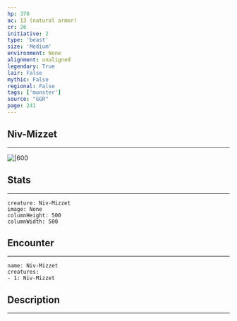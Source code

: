 ```yaml
---
hp: 370
ac: 13 (natural armor)
cr: 26
initiative: 2
type: 'beast'    
size: 'Medium'
environment: None
alignment: unaligned
legendary: True
lair: False
mythic: False
regional: False
tags: ['monster']
source: "GGR"
page: 241
---
```


## Niv-Mizzet
---

![|600](D:/Program%20Files/5e.tools/img/bestiary/GGR/Niv-Mizzet.jpg)

## Stats
---

```statblock
creature: Niv-Mizzet
image: None
columnHeight: 500
columnWidth: 500
```

## Encounter
---

```encounter-table
name: Niv-Mizzet
creatures:
- 1: Niv-Mizzet
```

## Description
---




